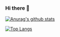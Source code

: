 ### Hi there 👋

[![Anurag's github stats](https://github-readme-stats.vercel.app/api?username=ureChanger&show_icons=true&theme=vue-dark&count_private=true)](https://github.com/anuraghazra/github-readme-stats)

[![Top Langs](https://github-readme-stats.vercel.app/api/top-langs/?username=ureChanger)](https://github.com/anuraghazra/github-readme-stats)
